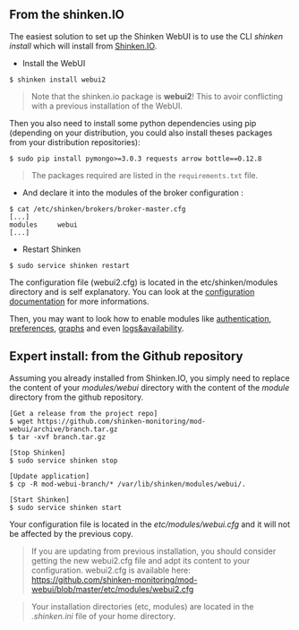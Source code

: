 ## From the shinken.IO

The easiest solution to set up the Shinken WebUI is to use the CLI *shinken install* which will install from [Shinken.IO](http://shinken.io/).

* Install the WebUI
```
$ shinken install webui2
```

> Note that the shinken.io package is **webui2**! This to avoir conflicting with a previous installation of the WebUI.

Then you also need to install some python dependencies using pip (depending on your distribution, you could also install theses packages from your distribution repositories):

```
$ sudo pip install pymongo>=3.0.3 requests arrow bottle==0.12.8
```

> The packages required are listed in the `requirements.txt` file.

* And declare it into the modules of the broker configuration :
```
$ cat /etc/shinken/brokers/broker-master.cfg
[...]
modules     webui
[...]
```

* Restart Shinken
```
$ sudo service shinken restart
```

The configuration file (webui2.cfg) is located in the etc/shinken/modules directory and is self explanatory. You can look at the [configuration documentation](configuring) for more informations.

Then, you may want to look how to enable modules like [authentication](ins-authenticating), [preferences](ins-storing), [graphs](ins-graphing) and even [logs&availability](ins-logs).

## Expert install: from the Github repository

Assuming you already installed from Shinken.IO, you simply need to replace the content of your *modules/webui* directory with the content of the *module* directory from the github repository.
```
[Get a release from the project repo]
$ wget https://github.com/shinken-monitoring/mod-webui/archive/branch.tar.gz
$ tar -xvf branch.tar.gz

[Stop Shinken]
$ sudo service shinken stop

[Update application]
$ cp -R mod-webui-branch/* /var/lib/shinken/modules/webui/.

[Start Shinken]
$ sudo service shinken start
```

Your configuration file is located in the *etc/modules/webui.cfg* and it will not be affected by the previous copy.

> If you are updating from previous installation, you should consider getting the new webui2.cfg file and adpt its content to your configuration. webui2.cfg is available here: https://github.com/shinken-monitoring/mod-webui/blob/master/etc/modules/webui2.cfg

> Your installation directories (etc, modules) are located in the *.shinken.ini* file of your home directory.